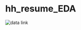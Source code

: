 # hh_resume_EDA

![data link](https://drive.google.com/file/d/1Kb78mAWYKcYlellTGhIjPI-bCcKbGuTn/view)
